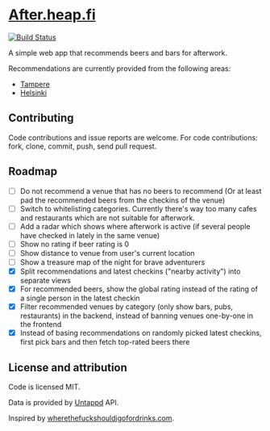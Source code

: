 # [After.heap.fi](http://after.heap.fi/)

[![Build Status](https://travis-ci.org/Vilsepi/after.svg?branch=master)](https://travis-ci.org/Vilsepi/after)

A simple web app that recommends beers and bars for afterwork.

Recommendations are currently provided from the following areas:

- [Tampere](https://www.freemaptools.com/radius-around-point.htm?clat=61.495007&clng=23.773459&r=1.71&fs=true&lc=4444ff&lw=3&fc=ddddff&nomoreradius=true)
- [Helsinki](https://www.freemaptools.com/radius-around-point.htm?clat=60.1671&clng=24.9409&r=2.39&fs=true&lc=4444ff&lw=3&fc=ddddff&nomoreradius=true)

## Contributing

Code contributions and issue reports are welcome. For code contributions: fork, clone, commit, push, send pull request.

## Roadmap

- [ ] Do not recommend a venue that has no beers to recommend (Or at least pad the recommended beers from the checkins of the venue)
- [ ] Switch to whitelisting categories. Currently there's way too many cafes and restaurants which are not suitable for afterwork.
- [ ] Add a radar which shows where afterwork is active (if several people have checked in lately in the same venue)
- [ ] Show no rating if beer rating is 0
- [ ] Show distance to venue from user's current location
- [ ] Show a treasure map of the night for brave adventurers
- [x] Split recommendations and latest checkins ("nearby activity") into separate views
- [x] For recommended beers, show the global rating instead of the rating of a single person in the latest checkin
- [x] Filter recommended venues by category (only show bars, pubs, restaurants) in the backend, instead of banning venues one-by-one in the frontend
- [x] Instead of basing recommendations on randomly picked latest checkins, first pick bars and then fetch top-rated beers there

## License and attribution

Code is licensed MIT.

Data is provided by [Untappd](https://untappd.com/) API.

Inspired by [wherethefuckshouldigofordrinks.com](http://wtfsigfd.com/).
